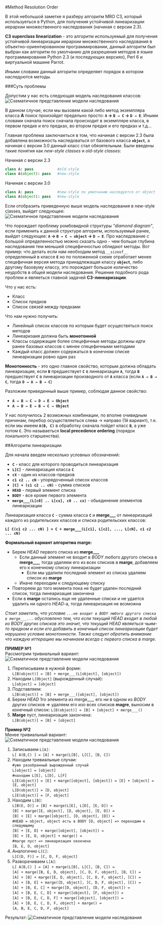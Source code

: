 #Method Resolution Order

В этой небольшой заметке я разберу алгоритм MRO C3, который используеться в Python, для получения устойчивой линеаризации иерархии множественного наследования (начиная с версии 2.3).

**C3 superclass linearization** - это алгоритм используемый для получения устойчивой линеаризации иерархии множественного наследования в объектно-ориентированном программировании, данный алгоритм был выбран как алгоритм по умолчанию для разрешения методов в языке программирования Python 2.3 (и последующих версиях), Perl 6 и виртуальной машине Parrot.

Иными словами данный алгоритм определяет порядок в котором наследуются методы.

###Суть проблемы

Допустим у нас есть следующая модель наследования классов:  
![Схематичное представление модели наследования](no_read/drops_MRO_1.png "Схематичное представление модели наследования")

В данном случае, если мы вызовем какой либо метод экземпляра класса **А** поиск произойдет предельно просто: **`A` → `B → C` → `D → E`**. Иными словами сначала поиск сначала происходит в экземпляре класса, в первом предке и его предках, во втором предке и его предках и т.д...

Главная проблема заключаеться в том, что начиная с версии 2.3 была добавлена возможность наследоваться от базового класса **`object`**, а начиная с версии 3.0 данный класс стал обязятельным. Были введены такие понятия как *new-style classes* и *old-style classes*:

Начиная с версии 2.3
```python
class A: pass           #old-style
class A(object): pass   #new-style
```

Начиная с версии 3.0
```python
class A: pass           #new-style по умолчанию наследуется от object
class A(object): pass   #new-style
```

Если отобразить приведенную выше модель наследования в new-style classes, выйдет следующее:  
![Схематичное представление модели наследования](no_read/drops_MRO_2.png "Схематичное представление модели наследования")

Что порождает проблему ромбовидной структуры *"diamond diagram"*, если применить к данной структуре алгоритм, используемый ранее, выйдет следующее: **`A` → `B → C → object` → `D → E`**. Про наследование с большой определенностью можно сказать одно - чем больше глубина наследования тем меньшей спецефичностью облидают методы. Вот пример: что делать если нам необходим метод `__sizeof__` определенный в классе **`E`** но по положенной схеме отработает менее спецефичная версия метода принадлежащая классу **`object`**, либо другому базовуму классу, это порождает большое количество неудобств в общей модели наследования. Решение подобного рода проблем и являеться главной задачей **C3-линеаризации**.

Что у нас есть:
- Класс
- Список предков
- Список связей между предками

Что нам нужно получить:
- Линейный список классов по которым будет осуществяться поиск методов
- Линеаризаия должна быть **монотонной**
- Классы содержащие более спецефичные методы должны идти ранее базовых классов с менее спецефичными методами
- Каждый класс должен содержаться в конечном списке линеаризации ровно один раз

**Монотонность** - это одно главное свойство, которым должна обладать линеаризация, если **`B`** предшествует **`C`** в линеаризации **`A`**, тогда **`B`** предшествует **`C`** в линеаризации производного от **`A`** класса (если **`A → B → C`**, тогда **`O → A → B → C`**)

Разложим приведенный выше пример, соблюдая данное свойство:
- **`A → B → C → D → E → Object`**
- **`A → D → E → B → C → Object`**

У нас получилось 2 возможных комбинации, по вполне очивидным причинам, перебор осуществляеться слева → направо (1й вариант), т.е. если мы имеем **`A(B, C)`** в обработку сначала пойдет класс **`B`**, а уже потом  **`С`**. Это называеться **local precedence ordering** (порядок локального старшенства).

##Алгоритм линеаризации

Для начала введем несколько условных обозначений:
* **`C`** - класс для которого проводиться линеаризация
* **`L[C]`** - линеаризация класса **`C`**
* **`сX`** - один из классов-предков
* **`c1 c2 .. cN`** - упорядоченный список классов
* **`[С] + (c1 c2 .. cN)`** - cумма списков
* **`HEAD`** - первый элемент списка
* **`BODY`** - все кроме первого элемента
* **`merge___(L[c0] .. L[cx], c0 .. cx)`** - обьединение элементов линеаризации

Линеаризация класса **`C`** - сумма класса **`С`** и **merge___** от линеаризаций каждого из родительских классов и списка родительских классов:

**`L[ C(с1 с2 ... сN) ] = C + merge___(L[с1], L[с2], ..., L[сN], с1 с2 ... сN)`**


**Формальный вариант алгоритма marge:**
* Берем *HEAD* первого списка из **merge___**
    - Если данный элемент не входит в *BODY* любого другого списка в **merge___**, тогда удаляем его из всех списков в **marge**, добавляем его к конечному списку линеаризации
      - Если мы удалили последний элемент из списка удаляем список из **marge**
    - Иначе переходим к следующему списку
* Повторяем до того момента пока не будет удален последний список, тогда линеаризация закончена
* Если в **marge** остались еще не удаленные списки и не удается удалить ни одного *HEAD*-а, тогда линеаризация не возможна

*Стоит заметить, что условие `...не входит в BODY любого другого списка в merge___...` обусловлено тем, что если текущий HEAD входит в любой из BODY других списков это значит, что текущий HEAD являеться чьим-то предком и если его добавить в конечный список линеаризации будет нарушено условие монотонности. Также следует обратить внимание что каждую иттерацию мы начинаем всегда с первого списка в marge.*

**ПРИМЕР №1**  
Рассмотрим тривиальный вариант:  
![Схематичное представление модели наследования](no_read/drops_MRO_3.png "Схематичное представление модели наследования")

1. Переписываем в нужной форме:  
    `L[B(object)] = [B] + merge___(L[object], [object])`
2. Находим `L[Object]` (вырожденный случай):  
    `L[object] = [object]`  
3. Подставляем:  
    `L[B(object)] = [B] + merge___([object], [object])`
4. Берем *HEAD* 1го элемента из merge___, его ни в одном из *BODY* других списков => удаляем его изо всех списков **magre**, выносим в конечный список:
    `L[B(object)] = [B] + [object] + merge___()`
5. **Marge** пуст, линеаризация закончена:  
    `L[B(object)] = [B] + [object]`  

**Пример №2**  
Менее тривиальный вариант:  
![Схематичное представление модели наследования](no_read/drops_MRO_4.png "Схематичное представление модели наследования")

1. Записываем `L[A]`:  
    `L[ A(B,C) ] = [A] + marge(L[B], L[C], [B, C])`  
2. Находим тревиальные случаи:  
    `#уже разобранный вырожденный случай`  
    `L[object] = [object]`  
    `#находим L[E], L[D], L[F]`  
    `L[E(object)] = [E] + marge([object], [object]) = [E] + [object] = [E, object]`  
    `L[D(object)] = [D, object]`  
    `L[E(object)] = [F, object]`  
3. Находим `L[B]`:  
    `L[B(E, D)] = [B] + marge(L[E], L[D], [E, D]) =`  
    `[B] + marge([E, object], [D, object], [E, D]) =`  
    `[B] + [E] + marge([object], [D, object], [D]) =`  
    `#HEAD = object, object есть в BODY [D, object] => переходим к следующему`  
    `[B] + [E, D] + marge([object], [object]) =`  
    `[B] + [E, D, object] + marge() =`  
    `#marge пуст => линеаризация окончена`   
    `[B, E, D, object]`  
4. Аналогично `L[C]`:  
    `L[C(D, F)] = [C, D, F, object]`    
5. Разворачиваем `L[A]`:  
    `L[ A(B,C) ] = [A] + marge(L[B], L[C], [B, C]) =`  
    `[A] + marge([B, E, D, object], [C, D, F, object], [B, C]) =`  
    `[A] + [B] + marge([E, D, object], [C, D, F, object], [C]) =`  
    `[A] + [B, E] + marge([D, object], [C, D, F, object], [C]) =`  
    `[A] + [B, E, C] + marge([D, object], [D, F, object]) =`  
    `[A] + [B, E, C, D] + marge([object], [F, object]) =`  
    `[A] + [B, E, C, D, F] + marge([object], [object]) =`  
    `[A] + [B, E, C, D, F, object] + marge() =`  
    `[A, B, E, C, D, F, object]`  

Результат:
![Схематичное представление модели наследования](no_read/drops_MRO_5.png "Схематичное представление модели наследования")

